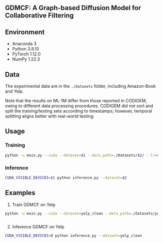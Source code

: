 ## GDMCF: A Graph-based Diffusion Model for Collaborative Filtering

## Environment

- Anaconda 3
- Python 3.8.10
- PyTorch 1.12.0
- NumPy 1.22.3

## Data

The experimental data are in the `./datasets` folder, including Amazon-Book and Yelp. 

Note that the results on ML-1M differ from those reported in CODIGEM, owing to different data processing procedures. CODIGEM did not sort and split the training/testing sets according to timestamps; however, temporal splitting aligns better with real-world testing.

## Usage

### Training

```bash
python -u main.py --cuda --dataset=$1 --data_path=./Datasets/$2/ --lr=$3 --weight_decay=$4 --batch_size=$5 --dims=$6 --steps=$7 --noise_scale=$8 --log_name=$9 --round=$10 --gpu=$11 --discrete $12 --random_seed $13

```


### Inference

```bash
CUDA_VISIBLE_DEVICES=$1 python inference.py --dataset=$2 

```

## Examples

1. Train GDMCF on Yelp

```bash
python -u main.py --cuda --dataset=yelp_clean --data_path=./datasets/yelp_clean/ --lr=0.00001 --weight_decay=0.0 --batch_size=400 --dims=[1000] --steps=5 --noise_scale=0.01 --log_name=log --gpu=0 --discrete=0.99 --random_seed=0



```

2. Inference GDMCF on Yelp
   
```bash
CUDA_VISIBLE_DEVICES=0 python inference.py --dataset=yelp_clean

```

